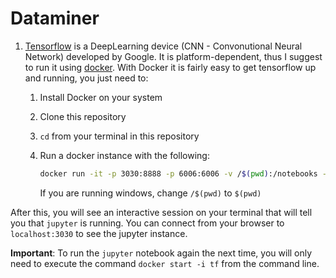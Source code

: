 # Dataminer

1. [Tensorflow](https://github.com/tensorflow/tensorflow) is a DeepLearning device (CNN - Convonutional Neural Network) developed by Google. It is platform-dependent, thus I suggest to run it using [docker](https://www.docker.com/). With Docker it is fairly easy to get tensorflow up and running, you just need to:
	1. Install Docker on your system
	2. Clone this repository
	3. `cd` from your terminal in this repository
	4. Run a docker instance with the following:

		```bash
		docker run -it -p 3030:8888 -p 6006:6006 -v /$(pwd):/notebooks --name tf gcr.io/tensorflow/tensorflow
		```
		If you are running windows, change `/$(pwd)` to `$(pwd)`

After this, you will see an interactive session on your terminal that will tell you that `jupyter` is running. You can connect from your browser to `localhost:3030` to see the jupyter instance.

**Important**: To run the `jupyter` notebook again the next time, you will only need to execute the command `docker start -i tf` from the command line.
